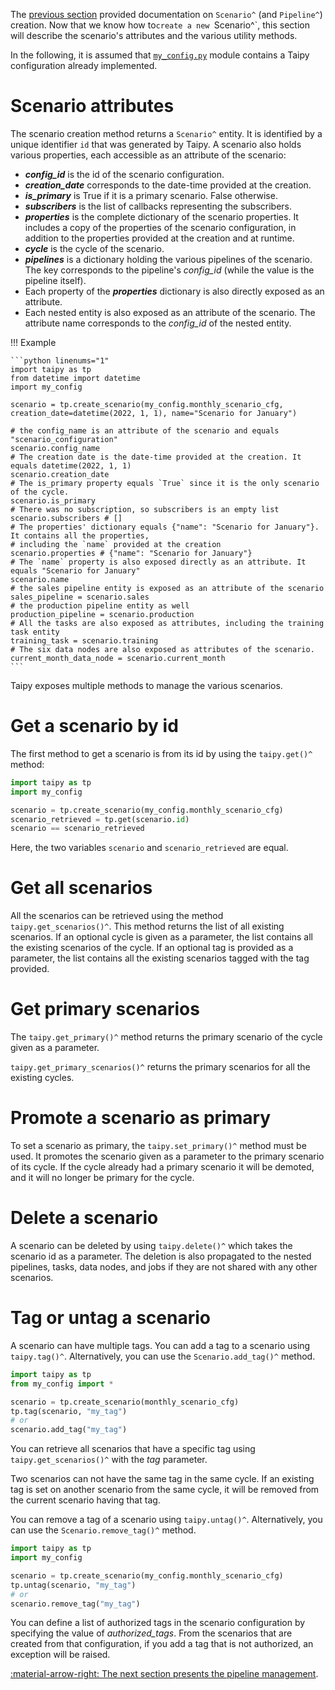 The [previous section](scenario-creation.md) provided documentation on `Scenario^` (and `Pipeline^`) creation. Now
that we know how to`create a new `Scenario^`, this section will describe the scenario's attributes and the various
utility methods.

In the following, it is assumed that [`my_config.py`](../my_config.py) module contains a Taipy configuration
already implemented.

# Scenario attributes

The scenario creation method returns a `Scenario^` entity. It is identified by a unique identifier `id` that was
generated by Taipy. A scenario also holds various properties, each accessible as an attribute of the scenario:

- _**config_id**_ is the id of the scenario configuration.
- _**creation_date**_ corresponds to the date-time provided at the creation.
- _**is_primary**_ is True if it is a primary scenario. False otherwise.
- _**subscribers**_ is the list of callbacks representing the subscribers.
- _**properties**_ is the complete dictionary of the scenario properties. It includes a copy of the properties
  of the scenario configuration, in addition to the properties provided at the creation and at runtime.
- _**cycle**_ is the cycle of the scenario.
- _**pipelines**_ is a dictionary holding the various pipelines of the scenario. The key corresponds to the
  pipeline's _config_id_ (while the value is the pipeline itself).
- Each property of the _**properties**_ dictionary is also directly exposed as an attribute.
- Each nested entity is also exposed as an attribute of the scenario. The attribute name corresponds to the
  _config_id_ of the nested entity.

!!! Example

    ```python linenums="1"
    import taipy as tp
    from datetime import datetime
    import my_config

    scenario = tp.create_scenario(my_config.monthly_scenario_cfg, creation_date=datetime(2022, 1, 1), name="Scenario for January")

    # the config_name is an attribute of the scenario and equals "scenario_configuration"
    scenario.config_name
    # The creation date is the date-time provided at the creation. It equals datetime(2022, 1, 1)
    scenario.creation_date
    # The is_primary property equals `True` since it is the only scenario of the cycle.
    scenario.is_primary
    # There was no subscription, so subscribers is an empty list
    scenario.subscribers # []
    # The properties' dictionary equals {"name": "Scenario for January"}. It contains all the properties,
    # including the `name` provided at the creation
    scenario.properties # {"name": "Scenario for January"}
    # The `name` property is also exposed directly as an attribute. It equals "Scenario for January"
    scenario.name
    # the sales pipeline entity is exposed as an attribute of the scenario
    sales_pipeline = scenario.sales
    # the production pipeline entity as well
    production_pipeline = scenario.production
    # All the tasks are also exposed as attributes, including the training task entity
    training_task = scenario.training
    # The six data nodes are also exposed as attributes of the scenario.
    current_month_data_node = scenario.current_month
    ```

Taipy exposes multiple methods to manage the various scenarios.

# Get a scenario by id

The first method to get a scenario is from its id by using the `taipy.get()^` method:

```python linenums="1"
import taipy as tp
import my_config

scenario = tp.create_scenario(my_config.monthly_scenario_cfg)
scenario_retrieved = tp.get(scenario.id)
scenario == scenario_retrieved
```

Here, the two variables `scenario` and `scenario_retrieved` are equal.

# Get all scenarios

All the scenarios can be retrieved using the method `taipy.get_scenarios()^`. This method returns the list of all
existing scenarios. If an optional cycle is given as a parameter, the list contains all the existing scenarios of the
cycle. If an optional tag is provided as a parameter, the list contains all the existing scenarios tagged with the tag
provided.

# Get primary scenarios

The `taipy.get_primary()^` method returns the primary scenario of the cycle given as a parameter.

`taipy.get_primary_scenarios()^` returns the primary scenarios for all the existing cycles.

# Promote a scenario as primary

To set a scenario as primary, the `taipy.set_primary()^` method must be used. It promotes the scenario given as a
parameter to the primary scenario of its cycle. If the cycle already had a primary scenario it will be demoted, and
it will no longer be primary for the cycle.

# Delete a scenario

A scenario can be deleted by using `taipy.delete()^` which takes the scenario id as a parameter. The deletion is also
propagated to the nested pipelines, tasks, data nodes, and jobs if they are not shared with any other scenarios.

# Tag or untag a scenario

A scenario can have multiple tags. You can add a tag to a scenario using `taipy.tag()^`. Alternatively, you can use
the `Scenario.add_tag()^` method.

```python linenums="1"
import taipy as tp
from my_config import *

scenario = tp.create_scenario(monthly_scenario_cfg)
tp.tag(scenario, "my_tag")
# or
scenario.add_tag("my_tag")
```

You can retrieve all scenarios that have a specific tag using `taipy.get_scenarios()^` with the _tag_ parameter.

Two scenarios can not have the same tag in the same cycle. If an existing tag is set on another scenario from the
same cycle, it will be removed from the current scenario having that tag.

You can remove a tag of a scenario using `taipy.untag()^`. Alternatively, you can use the `Scenario.remove_tag()^`
method.

```python linenums="1"
import taipy as tp
import my_config

scenario = tp.create_scenario(my_config.monthly_scenario_cfg)
tp.untag(scenario, "my_tag")
# or
scenario.remove_tag("my_tag")
```

You can define a list of authorized tags in the scenario configuration by specifying the value of _authorized_tags_.
From the scenarios that are created from that configuration, if you add a tag that is not authorized, an exception will
be raised.

[:material-arrow-right: The next section presents the pipeline management](pipeline-mgt.md).
